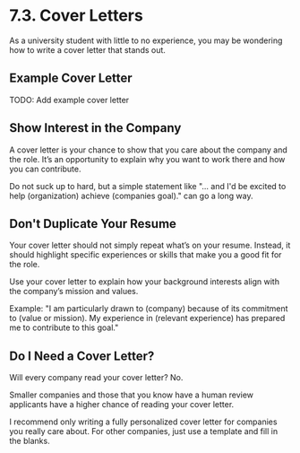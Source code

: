 # 7.3. Cover Letters

As a university student with little to no experience, you may be wondering how to write a cover letter that stands out.

## Example Cover Letter

TODO: Add example cover letter

## Show Interest in the Company

A cover letter is your chance to show that you care about the company and the role. It’s an opportunity to explain why you want to work there and how you can contribute.

Do not suck up to hard, but a simple statement like "... and I'd be excited to help (organization) achieve (companies goal)." can go a long way.

## Don't Duplicate Your Resume

Your cover letter should not simply repeat what’s on your resume. Instead, it should highlight specific experiences or skills that make you a good fit for the role.

Use your cover letter to explain how your background interests align with the company’s mission and values.

Example: "I am particularly drawn to (company) because of its commitment to (value or mission). My experience in (relevant experience) has prepared me to contribute to this goal."

## Do I Need a Cover Letter?

Will every company read your cover letter? No.

Smaller companies and those that you know have a human review applicants have a higher chance of reading your cover letter.

I recommend only writing a fully personalized cover letter for companies you really care about. For other companies, just use a template and fill in the blanks.


